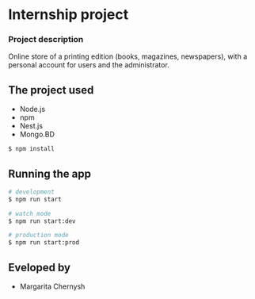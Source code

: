 # Internship project

### Project description

Online store of a printing edition (books, magazines, newspapers), with a personal account for users and the administrator.

## The project used

* Node.js
* npm
* Nest.js
* Mongo.BD



```bash
$ npm install
```

## Running the app

```bash
# development
$ npm run start

# watch mode
$ npm run start:dev

# production mode
$ npm run start:prod
```

## Eveloped by

- Margarita Chernysh

